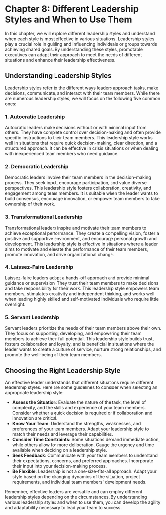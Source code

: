 Chapter 8: Different Leadership Styles and When to Use Them
===========================================================

In this chapter, we will explore different leadership styles and understand when each style is most effective in various situations. Leadership styles play a crucial role in guiding and influencing individuals or groups towards achieving shared goals. By understanding these styles, promotable executives can adapt their approach to meet the needs of different situations and enhance their leadership effectiveness.

Understanding Leadership Styles
-------------------------------

Leadership styles refer to the different ways leaders approach tasks, make decisions, communicate, and interact with their team members. While there are numerous leadership styles, we will focus on the following five common ones:

### 1. Autocratic Leadership

Autocratic leaders make decisions without or with minimal input from others. They have complete control over decision-making and often provide specific instructions to their team members. This leadership style works well in situations that require quick decision-making, clear direction, and a structured approach. It can be effective in crisis situations or when dealing with inexperienced team members who need guidance.

### 2. Democratic Leadership

Democratic leaders involve their team members in the decision-making process. They seek input, encourage participation, and value diverse perspectives. This leadership style fosters collaboration, creativity, and engagement among team members. It is suitable when the leader wants to build consensus, encourage innovation, or empower team members to take ownership of their work.

### 3. Transformational Leadership

Transformational leaders inspire and motivate their team members to achieve exceptional performance. They create a compelling vision, foster a positive and supportive environment, and encourage personal growth and development. This leadership style is effective in situations where a leader aims to motivate and elevate the performance of their team members, promote innovation, and drive organizational change.

### 4. Laissez-Faire Leadership

Laissez-faire leaders adopt a hands-off approach and provide minimal guidance or supervision. They trust their team members to make decisions and take responsibility for their work. This leadership style empowers team members, stimulates creativity and independent thinking, and works well when leading highly skilled and self-motivated individuals who require little oversight.

### 5. Servant Leadership

Servant leaders prioritize the needs of their team members above their own. They focus on supporting, developing, and empowering their team members to achieve their full potential. This leadership style builds trust, fosters collaboration and loyalty, and is beneficial in situations where the leader wants to create a culture of service, nurture strong relationships, and promote the well-being of their team members.

Choosing the Right Leadership Style
-----------------------------------

An effective leader understands that different situations require different leadership styles. Here are some guidelines to consider when selecting an appropriate leadership style:

* **Assess the Situation**: Evaluate the nature of the task, the level of complexity, and the skills and experience of your team members. Consider whether a quick decision is required or if collaboration and innovation are critical.
* **Know Your Team**: Understand the strengths, weaknesses, and preferences of your team members. Adapt your leadership style to match their needs and leverage their capabilities.
* **Consider Time Constraints**: Some situations demand immediate action, while others allow for more deliberation. Gauge the urgency and time available when deciding on a leadership style.
* **Seek Feedback**: Communicate with your team members to understand their expectations, concerns, and preferred approaches. Incorporate their input into your decision-making process.
* **Be Flexible**: Leadership is not a one-size-fits-all approach. Adapt your style based on the changing dynamics of the situation, project requirements, and individual team members' development needs.

Remember, effective leaders are versatile and can employ different leadership styles depending on the circumstances. By understanding various leadership styles and when to use them, you can develop the agility and adaptability necessary to lead your team to success.
